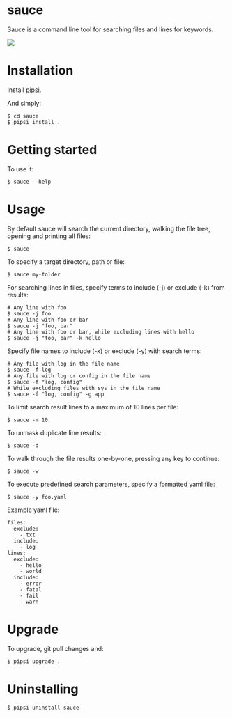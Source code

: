 # sauce

Sauce is a command line tool for searching files and lines for keywords.

![](http://s33.postimg.org/zfc3mnscf/siracha.png)


# Installation

Install [pipsi](https://github.com/mitsuhiko/pipsi#readme).

And simply:

    $ cd sauce
    $ pipsi install .

# Getting started

To use it:

    $ sauce --help

# Usage

By default sauce will search the current directory, walking the file tree, opening and printing all files:

    $ sauce

To specify a target directory, path or file:

    $ sauce my-folder

For searching lines in files, specify terms to include (-j) or exclude (-k) from results:

    # Any line with foo
    $ sauce -j foo  
    # Any line with foo or bar
    $ sauce -j "foo, bar"
    # Any line with foo or bar, while excluding lines with hello
    $ sauce -j "foo, bar" -k hello

Specify file names to include (-x) or exclude (-y) with search terms:

    # Any file with log in the file name
    $ sauce -f log  
    # Any file with log or config in the file name
    $ sauce -f "log, config"
    # While excluding files with sys in the file name
    $ sauce -f "log, config" -g app

To limit search result lines to a maximum of 10 lines per file:

    $ sauce -m 10

To unmask duplicate line results:

    $ sauce -d

To walk through the file results one-by-one, pressing any key to continue:

    $ sauce -w

To execute predefined search parameters, specify a formatted yaml file:

    $ sauce -y foo.yaml

Example yaml file:

    files:
      exclude:
        - txt
      include:
        - log
    lines:
      exclude:
        - hello
        - world
      include:
        - error
        - fatal
        - fail
        - warn

# Upgrade

To upgrade, git pull changes and:

    $ pipsi upgrade .

# Uninstalling

    $ pipsi uninstall sauce
